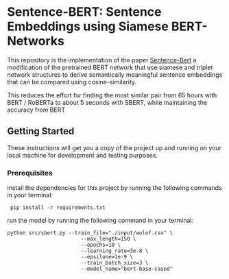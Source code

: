 # Sentence-BERT: Sentence Embeddings using Siamese BERT-Networks

This repository is the implementation of the paper [Sentence-Bert](https://arxiv.org/pdf/1908.10084.pdf) a modification of the pretrained  BERT network that use siamese and triplet network structures to derive semantically meaningful sentence embeddings that can be compared using cosine-similarity. 

This reduces the effort for finding the most similar pair from 65 hours with BERT / RoBERTa to about 5 seconds with SBERT, while maintaining the accuracy from BERT

## Getting Started

These instructions will get you a copy of the project up and running on your local machine for development and testing purposes. 

### Prerequisites

 
install the dependencies for this project by running the following commands in your terminal:

```
 pip install -r requirements.txt
```

run the model by running the following command in your terminal:

```
python src/sbert.py --train_file="./input/wolof.csv" \
                        --max_length=150 \
                        --epochs=10 \
                        --learning_rate=3e-8 \
                        --epsilone=1e-9 \
                        --train_batch_size=3 \
                        --model_name="bert-base-cased"
```

 
